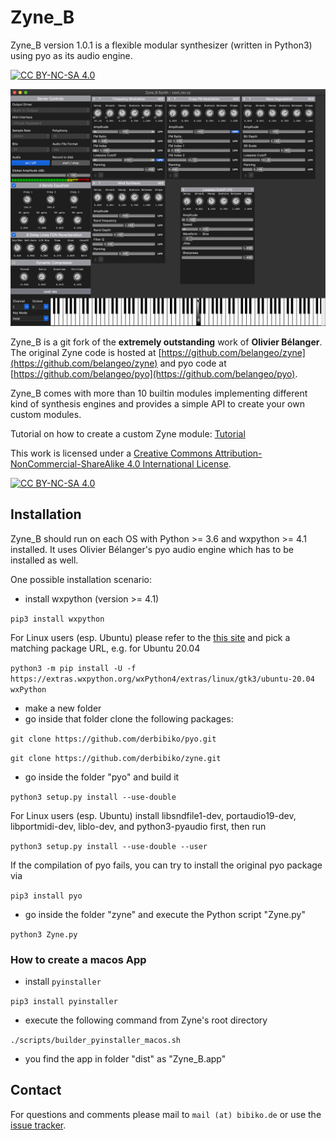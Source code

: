 # Zyne_B

Zyne_B version 1.0.1 is a flexible modular synthesizer (written in Python3) using pyo as its audio engine. 

[![CC BY-NC-SA 4.0][cc-by-nc-sa-shield]][cc-by-nc-sa]

![Screenshot](zyne_b.png)

Zyne_B is a git fork of the **extremely outstanding** work of **Olivier Bélanger**.
The original Zyne code is hosted at [https://github.com/belangeo/zyne](https://github.com/belangeo/zyne) and
pyo code at [https://github.com/belangeo/pyo](https://github.com/belangeo/pyo).

Zyne_B comes with more than 10 builtin modules implementing different kind of 
synthesis engines and provides a simple API to create your own custom modules.

Tutorial on how to create a custom Zyne module:
[Tutorial](https://github.com/belangeo/zyne/blob/wiki/CustomModule.md)

This work is licensed under a
[Creative Commons Attribution-NonCommercial-ShareAlike 4.0 International License][cc-by-nc-sa].

[![CC BY-NC-SA 4.0][cc-by-nc-sa-image]][cc-by-nc-sa]

[cc-by-nc-sa]: http://creativecommons.org/licenses/by-nc-sa/4.0/
[cc-by-nc-sa-image]: https://licensebuttons.net/l/by-nc-sa/4.0/88x31.png
[cc-by-nc-sa-shield]: https://img.shields.io/badge/License-CC%20BY--NC--SA%204.0-lightgrey.svg

## Installation ##

Zyne_B should run on each OS with Python >= 3.6 and wxpython >= 4.1 installed. It uses Olivier Bélanger's
pyo audio engine which has to be installed as well.

One possible installation scenario:

- install wxpython (version >= 4.1)

`pip3 install wxpython`

For Linux users (esp. Ubuntu) please refer to the [this site](https://extras.wxpython.org/wxPython4/extras/linux/gtk3/)
and pick a matching package URL, e.g. for Ubuntu 20.04

`python3 -m pip install -U -f https://extras.wxpython.org/wxPython4/extras/linux/gtk3/ubuntu-20.04 wxPython`

- make a new folder
- go inside that folder clone the following packages:

`git clone https://github.com/derbibiko/pyo.git`

`git clone https://github.com/derbibiko/zyne.git`

- go inside the folder "pyo" and build it

`python3 setup.py install --use-double`

For Linux users (esp. Ubuntu) install libsndfile1-dev, portaudio19-dev, libportmidi-dev, liblo-dev, and python3-pyaudio first, then run

`python3 setup.py install --use-double --user`

If the compilation of pyo fails, you can try to install the original pyo package via

`pip3 install pyo`

- go inside the folder "zyne" and execute the Python script "Zyne.py"

`python3 Zyne.py`


### How to create a macos App ###

- install `pyinstaller`

`pip3 install pyinstaller`

- execute the following command from Zyne's root directory

`./scripts/builder_pyinstaller_macos.sh`

- you find the app in folder "dist" as "Zyne_B.app"


## Contact ##

For questions and comments please mail to `mail (at) bibiko.de` or use the [issue tracker](https://github.com/derbibiko/zyne_b/issues/new).

